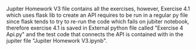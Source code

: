 Jupiter Homework V3 file contains all the exercises, however, Exercise 4.1 which uses flask lib to create an API requires to be run in a regular py file since flask tends to try to re-run the code which fails on jubiter notebook, therefore exercise 4.1 is saved in
External python file called "Exercise 4 Api.py" and the test code that connects the API is contained with in the jupiter file "Jupiter Homework V3.ipynb".
